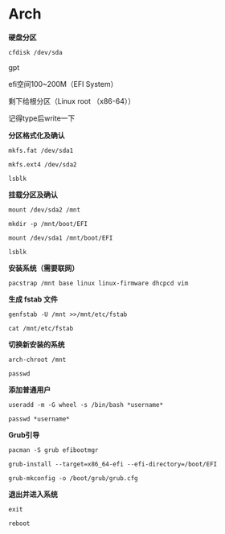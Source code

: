 # Arch

**硬盘分区**

`cfdisk /dev/sda`

gpt

efi空间100~200M（EFI System）

剩下给根分区（Linux root （x86-64））

记得type后write一下

**分区格式化及确认**

`mkfs.fat /dev/sda1`

`mkfs.ext4 /dev/sda2`

`lsblk`


**挂载分区及确认**

`mount /dev/sda2 /mnt`

`mkdir -p /mnt/boot/EFI`

`mount /dev/sda1 /mnt/boot/EFI`

`lsblk`

**安装系统（需要联网）**

`pacstrap /mnt base linux linux-firmware dhcpcd vim`

**生成 fstab 文件**

`genfstab -U /mnt >>/mnt/etc/fstab`

`cat /mnt/etc/fstab`


**切换新安装的系统**

`arch-chroot /mnt`

`passwd`


**添加普通用户**

`useradd -m -G wheel -s /bin/bash *username*`

`passwd *username*`


**Grub引导**

`pacman -S grub efibootmgr`

`grub-install --target=x86_64-efi --efi-directory=/boot/EFI`

`grub-mkconfig -o /boot/grub/grub.cfg`


**退出并进入系统**

`exit`

`reboot`